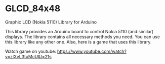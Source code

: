 # GLCD_84x48
Graphic LCD (Nokia 5110) Library for Arduino

This library provides an Arduino board to control Nokia 5110 (and similar) displays. The library contains all necessary methods you need.
You can use this library like any other one. Also, here is a game that uses this library.

Watch game on youtube: https://www.youtube.com/watch?v=zlXvL3tuMcU&t=21s

